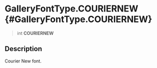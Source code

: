 GalleryFontType.COURIERNEW {#GalleryFontType.COURIERNEW}
==========================

> int **COURIERNEW**

Description
-----------

Courier New font.
